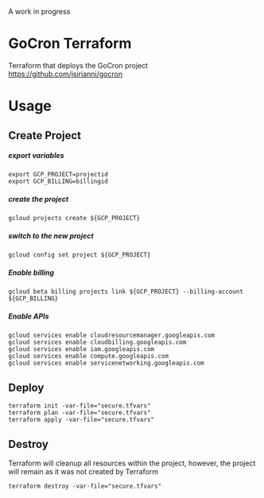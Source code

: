 A work in progress

# GoCron Terraform
Terraform that deploys the GoCron project https://github.com/jsirianni/gocron

# Usage

## Create Project
##### export variables
```
export GCP_PROJECT=projectid
export GCP_BILLING=billingid
```

##### create the project
```
gcloud projects create ${GCP_PROJECT}
```

##### switch to the new project

```
gcloud config set project ${GCP_PROJECT}
```

##### Enable billing
```
gcloud beta billing projects link ${GCP_PROJECT} --billing-account ${GCP_BILLING}
```

##### Enable APIs
```
gcloud services enable cloudresourcemanager.googleapis.com
gcloud services enable cloudbilling.googleapis.com
gcloud services enable iam.googleapis.com
gcloud services enable compute.googleapis.com
gcloud services enable servicenetworking.googleapis.com
```

## Deploy
```
terraform init -var-file="secure.tfvars"
terraform plan -var-file="secure.tfvars"
terraform apply -var-file="secure.tfvars"
```

## Destroy
Terraform will cleanup all resources within the project, however, the project will remain as it was not created by Terraform
```
terraform destroy -var-file="secure.tfvars"
```
